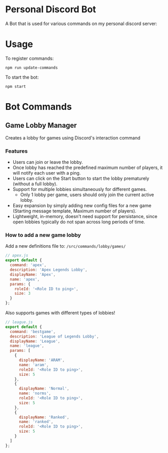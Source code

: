 # Personal Discord Bot

A Bot that is used for various commands on my personal discord server:

# Usage

To register commands:

`npm run update-commands`

To start the bot:

`npm start`

# Bot Commands

## Game Lobby Manager

Creates a lobby for games using Discord's interaction command

### Features

- Users can join or leave the lobby.
- Once lobby has reached the predefined maximum number of players, it will notify each user with a ping.
- Users can click on the Start button to start the lobby prematurely (without a full lobby).
- Support for multiple lobbies simultaneously for different games.
  - Only 1 lobby per game, users should only join the current active lobby.
- Easy expansion by simply adding new config files for a new game (Starting message template, Maximum number of players).
- Lightweight, in-memory, doesn't need support for persistance, since open lobbies typically do not span across long periods of time.

### How to add a new game lobby

Add a new definitions file to: `/src/commands/lobby/games/`
```js
// apex.js
export default {
  command: 'apex',
  description: 'Apex Legends Lobby',
  displayName: 'Apex',
  name: 'apex',
  params: {
    roleId: '<Role ID to ping>',
    size: 3
  }
};
```

Also supports games with different types of lobbies!
```js
// league.js
export default {
  command: 'bestgame',
  description: 'League of Legends Lobby',
  displayName: 'League',
  name: 'league',
  params: [
    {
      displayName: 'ARAM',
      name: 'aram',
      roleId: '<Role ID to ping>',
      size: 5
    },
    {
      displayName: 'Normal',
      name: 'norms',
      roleId: '<Role ID to ping>',
      size: 5
    },
    {
      displayName: 'Ranked',
      name: 'ranked',
      roleId: '<Role ID to ping>',
      size: 5
    }
  ]
};
```
